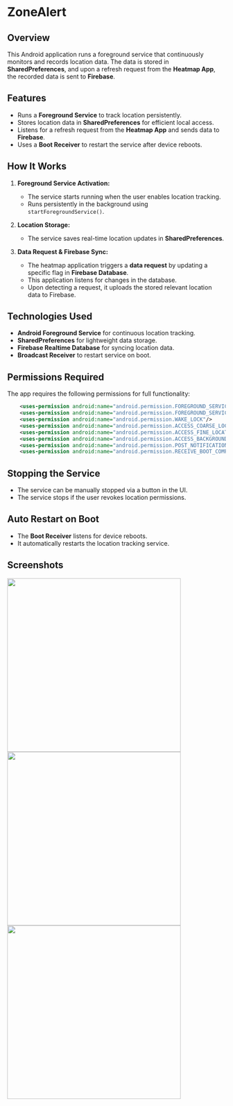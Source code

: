 # ZoneAlert

## Overview
This Android application runs a foreground service that continuously monitors and records location data. The data is stored in **SharedPreferences**, and upon a refresh request from the **Heatmap App**, the recorded data is sent to **Firebase**.

## Features
- Runs a **Foreground Service** to track location persistently.
- Stores location data in **SharedPreferences** for efficient local access.
- Listens for a refresh request from the **Heatmap App** and sends data to **Firebase**.
- Uses a **Boot Receiver** to restart the service after device reboots.

## How It Works
1. **Foreground Service Activation:**
   - The service starts running when the user enables location tracking.
   - Runs persistently in the background using `startForegroundService()`.
   
2. **Location Storage:**
   - The service saves real-time location updates in **SharedPreferences**.

3. **Data Request & Firebase Sync:**
   - The heatmap application triggers a **data request** by updating a specific flag in **Firebase Database**.
   - This application listens for changes in the database.
   - Upon detecting a request, it uploads the stored relevant location data to Firebase.

## Technologies Used
- **Android Foreground Service** for continuous location tracking.
- **SharedPreferences** for lightweight data storage.
- **Firebase Realtime Database** for syncing location data.
- **Broadcast Receiver** to restart service on boot.

## Permissions Required
The app requires the following permissions for full functionality:

```xml
    <uses-permission android:name="android.permission.FOREGROUND_SERVICE" />
    <uses-permission android:name="android.permission.FOREGROUND_SERVICE_LOCATION" />
    <uses-permission android:name="android.permission.WAKE_LOCK"/>
    <uses-permission android:name="android.permission.ACCESS_COARSE_LOCATION"/>
    <uses-permission android:name="android.permission.ACCESS_FINE_LOCATION"/>
    <uses-permission android:name="android.permission.ACCESS_BACKGROUND_LOCATION"/>
    <uses-permission android:name="android.permission.POST_NOTIFICATIONS" />
    <uses-permission android:name="android.permission.RECEIVE_BOOT_COMPLETED" />
```

## Stopping the Service
- The service can be manually stopped via a button in the UI.
- The service stops if the user revokes location permissions.

## Auto Restart on Boot
- The **Boot Receiver** listens for device reboots.
- It automatically restarts the location tracking service.

## Screenshots
<img src="https://github.com/user-attachments/assets/a7c9e830-80fe-4283-98ba-b11ab7816644" style="height:400px;"/>
<img src="https://github.com/user-attachments/assets/8a63b2f5-01cd-4b92-a4a8-689ba872037b" style="height:400px;"/>
<img src="https://github.com/user-attachments/assets/2f195eb2-df5d-4cfe-b7bf-a8cbf3226bec" style="height:400px;"/>
